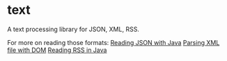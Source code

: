 # text
A text processing library for JSON, XML, RSS.

For more on reading those formats:
<a href="http://easaionprogramming.blogspot.com/2017/05/reading-json-with-java.html">Reading JSON with Java</a>
<a href="http://easaionprogramming.blogspot.com/2017/05/parsing-xml-file-with-dom.html">Parsing XML file with DOM</a>
<a href="http://easaionprogramming.blogspot.com/2017/05/reading-rss-in-java.html">Reading RSS in Java</a>
